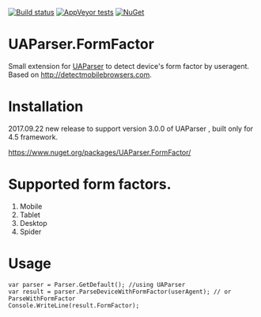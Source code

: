 [![Build status](https://img.shields.io/appveyor/ci/thyn/ua-parser-formfactor.svg)](https://ci.appveyor.com/project/thyn/ua-parser-formfactor) [![AppVeyor tests](https://img.shields.io/appveyor/tests/thyn/ua-parser-formfactor.svg)](https://ci.appveyor.com/project/thyn/ua-parser-formfactor/build/tests) [![NuGet](https://img.shields.io/nuget/vpre/UAParser.FormFactor.svg)](https://www.nuget.org/packages/UAParser.FormFactor/)

# UAParser.FormFactor

Small extension for [UAParser](https://www.nuget.org/packages/UAParser) to detect device's form factor by useragent. Based on http://detectmobilebrowsers.com.

# Installation

2017.09.22 new release to support version 3.0.0 of UAParser , built only for 4.5 framework.

https://www.nuget.org/packages/UAParser.FormFactor/

# Supported form factors.

1. Mobile
2. Tablet
3. Desktop
4. Spider

# Usage

	var parser = Parser.GetDefault(); //using UAParser
	var result = parser.ParseDeviceWithFormFactor(userAgent); // or ParseWithFormFactor
	Console.WriteLine(result.FormFactor);
	

